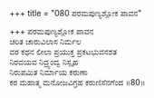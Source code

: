 +++
title = "080 ಪರಮಪುಣ್ಯಶ್ಲೋಕ ಪಾವನ"

+++
ಪರಮಪುಣ್ಯಶ್ಲೋಕ ಪಾವನ  
ಚರಿತ ಚಾರುವಿಲಾಸ ನಿರ್ಮಲ  
ವರ ಕಥನ ಲೀಲಾ ಪ್ರಯುಕ್ತ ಪ್ರಕಟಭುವನಶತ  
ನಿರವಯವ ನಿದ್ರ್ವಂದ್ವ ನಿಸ್ಪೃಹ  
ನಿರುಪಮಿತ ನಿರ್ಮಾಯ ಕರುಣಾ  
ಕರ ಮಹಾತ್ಮ ಮನೋಜವಿಗ್ರಹ ಕರುಣಿಸೆನಗೆಂದ     ॥80॥